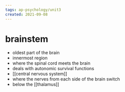 ```yaml
---
tags: ap-psychology/unit3 
created: 2021-09-08
---
```


# brainstem

- oldest part of the brain
- innermost region
- where the spinal cord meets the brain
- deals with autonomic survival functions
- [[central nervous system]]
- where the nerves from each side of the brain switch
- below the [[thalamus]] 
